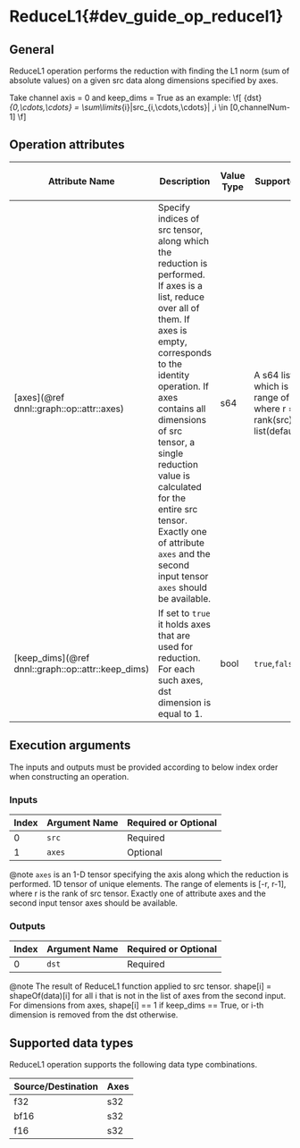 # ReduceL1{#dev_guide_op_reducel1}

## General

ReduceL1 operation performs the reduction with finding the L1 norm (sum of
absolute values) on a given src data along dimensions specified by axes.

Take channel axis = 0 and keep_dims = True as an example:
  \f[ {dst}_{0,\cdots,\cdots} =
  \sum\limits_{i}|src_{i,\cdots,\cdots}| ,i \in [0,channelNum-1] \f]

## Operation attributes

Attribute Name | Description | Value Type |Supported Values | Required or Optional
-- | -- | --| --|--
[axes](@ref dnnl::graph::op::attr::axes) | Specify indices of src tensor, along which the reduction is performed. If axes is a list, reduce over all of them. If axes is empty, corresponds to the identity operation. If axes contains all dimensions of src tensor, a single reduction value is calculated for the entire src tensor. Exactly one of attribute `axes` and the second input tensor `axes` should be available. |s64 |A s64 list values which is in the range of [-r, r-1] where r = rank(src). Empty list(default)  | Optional
[keep_dims](@ref dnnl::graph::op::attr::keep_dims) | If set to `true` it holds axes that are used for reduction. For each such axes, dst dimension is equal to 1. |bool |`true`,`false`(default)  | Optional

## Execution arguments

The inputs and outputs must be provided according to below index order when
constructing an operation.

### Inputs

Index | Argument Name | Required or Optional
----- | ------------- | -------------------- 
0     | `src`         | Required            
1     | `axes`        | Optional                 

@note `axes` is an 1-D tensor specifying the axis along which the reduction is
performed. 1D tensor of unique elements. The range of elements is [-r, r-1],
where r is the rank of src tensor. Exactly one of attribute axes and the second
input tensor axes should be available. 

### Outputs

Index | Argument Name | Required or Optional 
----- | ------------- | -------------------- 
0     | `dst`         | Required                        

@note The result of ReduceL1 function applied to src tensor. shape[i] =
shapeOf(data)[i] for all i that is not in the list of axes from the second
input. For dimensions from axes, shape[i] == 1 if keep_dims == True, or i-th
dimension is removed from the dst otherwise.

## Supported data types

ReduceL1 operation supports the following data type combinations.

Source/Destination  |Axes
---- | ------- 
f32  | s32    
bf16 | s32    
f16  | s32    

